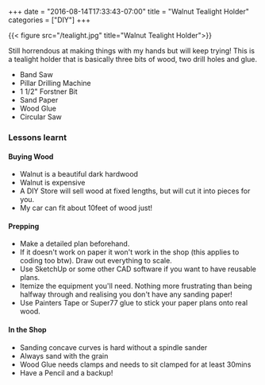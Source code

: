 +++
date = "2016-08-14T17:33:43-07:00"
title = "Walnut Tealight Holder"
categories = ["DIY"]
+++

{{< figure src="/tealight.jpg" title="Walnut Tealight Holder">}}

Still horrendous at making things with my hands but will keep trying! This is a tealight holder that is basically three bits of wood, two drill holes and glue.

- Band Saw
- Pillar Drilling Machine
- 1 1/2" Forstner Bit
- Sand Paper
- Wood Glue
- Circular Saw

### Lessons learnt

#### Buying Wood

- Walnut is a beautiful dark hardwood
- Walnut is expensive
- A DIY Store will sell wood at fixed lengths, but will cut it into pieces for you.
- My car can fit about 10feet of wood just!

#### Prepping

- Make a detailed plan beforehand.
- If it doesn't work on paper it won't work in the shop (this applies to coding too btw). Draw out everything to scale.
- Use SketchUp or some other CAD software if you want to have reusable plans.
- Itemize the equipment you'll need. Nothing more frustrating than being halfway through and realising you don't have any sanding paper!
- Use Painters Tape or Super77 glue to stick your paper plans onto real wood.

#### In the Shop

- Sanding concave curves is hard without a spindle sander
- Always sand with the grain
- Wood Glue needs clamps and needs to sit clamped for at least 30mins
- Have a Pencil and a backup!
